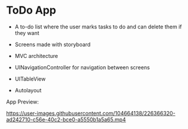 # ToDo App

- A to-do list where the user marks tasks to do and can delete them if they want

- Screens made with storyboard

- MVC architecture

- UINavigationController for navigation between screens

- UITableView

- Autolayout

App Preview:

https://user-images.githubusercontent.com/104664138/226366320-ad242710-c56e-40c2-bce0-a5550b1a5a65.mp4

